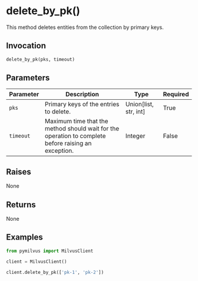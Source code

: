 # delete_by_pk()

This method deletes entities from the collection by primary keys.

## Invocation

```python
delete_by_pk(pks, timeout)
```

## Parameters

| Parameter           | Description                                                                          | Type    | Required |
|---------------------|--------------------------------------------------------------------------------------|---------|----------|
| `pks` | Primary keys of the entries to delete. | Union[list, str, int] | True    |
| `timeout` | Maximum time that the method should wait for the operation to complete before raising an exception. | Integer | False    |

## Raises

None

## Returns

None

## Examples

```python
from pymilvus import MilvusClient

client = MilvusClient()

client.delete_by_pk(['pk-1', 'pk-2'])
```